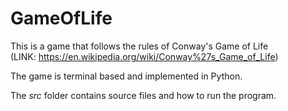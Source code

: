 # GameOfLife

This is a game that follows the rules of Conway's Game of Life  
(LINK: https://en.wikipedia.org/wiki/Conway%27s_Game_of_Life)

The game is terminal based and implemented in Python.

The *src* folder contains source files and how to run the program.
